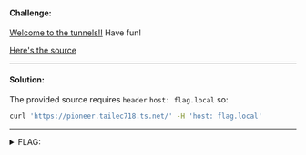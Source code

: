 #### Challenge:

[Welcome to the tunnels!!](https://pioneer.tailec718.ts.net/) Have fun!

[Here's the source](./server.py ":ignore")


---

#### Solution:

The provided source requires `header` `host: flag.local` so:

```bash
curl 'https://pioneer.tailec718.ts.net/' -H 'host: flag.local'
```

---

<details><summary>FLAG:</summary>

```
actf{reaching_the_core__chapter_8}
```

</details>
<br/>
